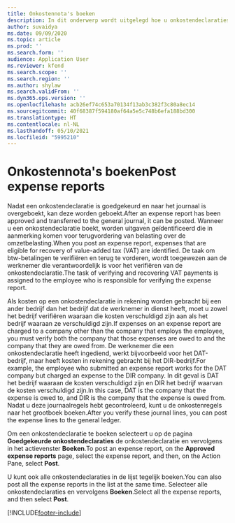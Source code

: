 ```yaml
---
title: Onkostennota's boeken
description: In dit onderwerp wordt uitgelegd hoe u onkostendeclaraties boekt.
author: suvaidya
ms.date: 09/09/2020
ms.topic: article
ms.prod: ''
ms.search.form: ''
audience: Application User
ms.reviewer: kfend
ms.search.scope: ''
ms.search.region: ''
ms.author: shylaw
ms.search.validFrom: ''
ms.dyn365.ops.version: ''
ms.openlocfilehash: acb26ef74c653a70134f13ab3c382f3c80a8ec14
ms.sourcegitcommit: 40f68387f594180af64a5e5c748b6efa188bd300
ms.translationtype: HT
ms.contentlocale: nl-NL
ms.lasthandoff: 05/10/2021
ms.locfileid: "5995210"
---
```

# <a name="post-expense-reports"></a><span data-ttu-id="b7782-103">Onkostennota's boeken</span><span class="sxs-lookup"><span data-stu-id="b7782-103">Post expense reports</span></span>

<span data-ttu-id="b7782-104">Nadat een onkostendeclaratie is goedgekeurd en naar het journaal is overgeboekt, kan deze worden geboekt.</span><span class="sxs-lookup"><span data-stu-id="b7782-104">After an expense report has been approved and transferred to the general journal, it can be posted.</span></span> <span data-ttu-id="b7782-105">Wanneer u een onkostendeclaratie boekt, worden uitgaven geïdentificeerd die in aanmerking komen voor terugvordering van belasting over de omzetbelasting.</span><span class="sxs-lookup"><span data-stu-id="b7782-105">When you post an expense report, expenses that are eligible for recovery of value-added tax (VAT) are identified.</span></span> <span data-ttu-id="b7782-106">De taak om btw-betalingen te verifiëren en terug te vorderen, wordt toegewezen aan de werknemer die verantwoordelijk is voor het verifiëren van de onkostendeclaratie.</span><span class="sxs-lookup"><span data-stu-id="b7782-106">The task of verifying and recovering VAT payments is assigned to the employee who is responsible for verifying the expense report.</span></span>

<span data-ttu-id="b7782-107">Als kosten op een onkostendeclaratie in rekening worden gebracht bij een ander bedrijf dan het bedrijf dat de werknemer in dienst heeft, moet u zowel het bedrijf verifiëren waaraan die kosten verschuldigd zijn aan als het bedrijf waaraan ze verschuldigd zijn.</span><span class="sxs-lookup"><span data-stu-id="b7782-107">If expenses on an expense report are charged to a company other than the company that employs the employee, you must verify both the company that those expenses are owed to and the company that they are owed from.</span></span> <span data-ttu-id="b7782-108">De werknemer die een onkostendeclaratie heeft ingediend, werkt bijvoorbeeld voor het DAT-bedrijf, maar heeft kosten in rekening gebracht bij het DIR-bedrijf.</span><span class="sxs-lookup"><span data-stu-id="b7782-108">For example, the employee who submitted an expense report works for the DAT company but charged an expense to the DIR company.</span></span> <span data-ttu-id="b7782-109">In dit geval is DAT het bedrijf waaraan de kosten verschuldigd zijn en DIR het bedrijf waarvan de kosten verschuldigd zijn.</span><span class="sxs-lookup"><span data-stu-id="b7782-109">In this case, DAT is the company that the expense is owed to, and DIR is the company that the expense is owed from.</span></span> <span data-ttu-id="b7782-110">Nadat u deze journaalregels hebt gecontroleerd, kunt u de onkostenregels naar het grootboek boeken.</span><span class="sxs-lookup"><span data-stu-id="b7782-110">After you verify these journal lines, you can post the expense lines to the general ledger.</span></span>

<span data-ttu-id="b7782-111">Om een onkostendeclaratie te boeken selecteert u op de pagina **Goedgekeurde onkostendeclaraties** de onkostendeclaratie en vervolgens in het actievenster **Boeken**.</span><span class="sxs-lookup"><span data-stu-id="b7782-111">To post an expense report, on the **Approved expense reports** page, select the expense report, and then, on the Action Pane, select **Post**.</span></span>

<span data-ttu-id="b7782-112">U kunt ook alle onkostendeclaraties in de lijst tegelijk boeken.</span><span class="sxs-lookup"><span data-stu-id="b7782-112">You can also post all the expense reports in the list at the same time.</span></span> <span data-ttu-id="b7782-113">Selecteer alle onkostendeclaraties en vervolgens **Boeken**.</span><span class="sxs-lookup"><span data-stu-id="b7782-113">Select all the expense reports, and then select **Post**.</span></span>


[!INCLUDE[footer-include](../includes/footer-banner.md)]